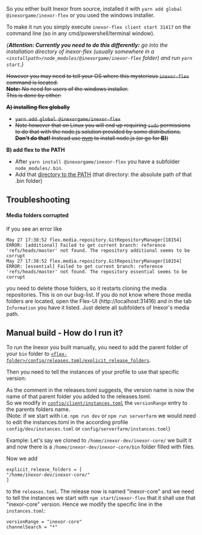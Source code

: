 So you either built Inexor from source, installed it with `yarn add global @inexorgame/inexor-flex` or you used the windows installer.

To make it run you simply execute `inexor-flex client start 31417` on the command line (so in any cmd/powershell/terminal window).

*{**Attention: Currently you need to do this differently:** go into the installation directory of inexor-flex (usually somewhere in a `<installpath>/node_modules/@inexorgame/inexor-flex` folder) and run `yarn start`.}*

~~However you may need to tell your OS where this mysterious `inexor-flex` command is located.  
**Note:** No need for users of the windows installer.  
This is done by either:~~  

**~~A) installing flex globally~~**
   * ~~`yarn add global @inexorgame/inexor-flex`~~
   * ~~Note however that on Linux you will end up requiring `sudo` permissions to do that with the node.js solution provided by some distributions. **Don't do that!** Instead use [nvm](https://github.com/creationix/nvm#installation) to install node.js (or go for **B)**)~~
 
**B) add flex to the PATH**
   * After `yarn install @inexorgame/inexor-flex` you have a subfolder `node_modules/.bin`.
   * Add that [directory to the PATH](https://www.google.de/search?q=add+folder+to+path) (that directory: the absolute path of that .bin folder)

## Troubleshooting

#### Media folders corrupted

If you see an error like
```
May 27 17:38:52 flex.media.repository.GitRepositoryManager[18154] ERROR: [additional] Failed to get current branch: reference 'refs/heads/master' not found. The repository additional seems to be corrupt
May 27 17:38:52 flex.media.repository.GitRepositoryManager[18154] ERROR: [essential] Failed to get current branch: reference 'refs/heads/master' not found. The repository essential seems to be corrupt
```
you need to delete those folders, so it restarts cloning the media repositories. This is on our bug-list.
If you do not know where those media folders are located, open the Flex-UI (http://localhost:31416) and in the tab `Information` you have it listed. Just delete all subfolders of Inexor's media path.

## Manual build - How do I run it?

To run the Inexor you built manually, you need to add the parent folder of your `bin` folder to [`<flex-folder>/config/releases.toml/explicit_release_folders`](https://github.com/inexorgame/inexor-flex/blob/master/config/releases.toml#L12).  

Then you need to tell the instances of your profile to use that specific version:

As the comment in the releases.toml suggests, the version name is now the name of that parent folder you added to the releases.toml.  
So we modify in [`config/client/instances.toml`](https://github.com/inexorgame/inexor-flex/blob/master/config/client/instances.toml#L9) the `versionRange` entry to the parents folders name.  
(Note: if we start with i.e. `npm run dev` or `npm run serverfarm` we would need to edit the instances.toml in the according profile `config/dev/instances.toml` or `config/serverfarm/instances.toml`)

Example:
Let's say we cloned to `/home/inexor-dev/inexor-core/` we built it and now there is a `/home/inexor-dev/inexor-core/bin` folder filled with files.

Now we add
```
explicit_release_folders = [
"/home/inexor-dev/inexor-core/"
]
```
to the `releases.toml`.
The release now is named "inexor-core" and we need to tell the instances we start with `npm start`/`inexor-flex` that it shall use that "inexor-core" version. Hence we modify the specific line in the `instances.toml`:
```
versionRange = "inexor-core"
channelSearch = "*"
```